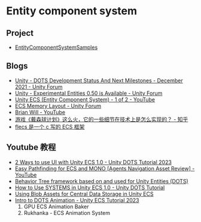 # Entity component system

## Project

- [EntityComponentSystemSamples](https://github.com/Unity-Technologies/EntityComponentSystemSamples)

## Blogs

- [Unity - DOTS Development Status And Next Milestones - December 2021 - Unity Forum](https://forum.unity.com/threads/dots-development-status-and-next-milestones-december-2021.1209727/#post-7722964)
- [Unity - Experimental Entities 0.50 is Available - Unity Forum](https://forum.unity.com/threads/experimental-entities-0-50-is-available.1253394/)
- [Unity ECS (Entity Component System) - 1 of 2 - YouTube](https://www.youtube.com/watch?v=OqzUr-Rg6w4)
- [ECS Memory Layout - Unity Forum](https://forum.unity.com/threads/ecs-memory-layout.532028/)
- [Brian Will - YouTube](https://www.youtube.com/channel/UCseUQK4kC3x2x543nHtGpzw)
- [ 游戏《戴森球计划》这么火，它的一些细节在技术上是怎么实现的？ - 知乎](https://www.zhihu.com/question/442555442/answer/1711890146)
- [flecs 是⼀个 c 写的 ECS 框架](https://github.com/SanderMertens/flecs)

## Youtube 教程

- [2 Ways to use UI with Unity ECS 1.0 - Unity DOTS Tutorial 2023](https://www.youtube.com/watch?v=mhVwBUbesI4)
- [Easy Pathfinding for ECS and MONO [Agents Navigation Asset Review] - YouTube](https://www.youtube.com/watch?v=kGgDQiQkKf8)
- [Behavior Tree framework based on and used for Unity Entities (DOTS)](https://github.com/quabug/EntitiesBT)
- [How to Use SYSTEMS in Unity ECS 1.0 - Unity DOTS Tutorial](https://www.youtube.com/watch?v=t2S9-pC05hs&t=132s)
- [Using Blob Assets for Central Data Storage in Unity ECS](https://www.youtube.com/watch?v=PeTcIzoaTEA)
- [Intro to DOTS Animation - Unity ECS Tutorial 2023]( https://www.youtube.com/watch?v=KvabbZKrUHk)
	1. GPU ECS Animation Baker
	2. Rukhanka - ECS Animation System


